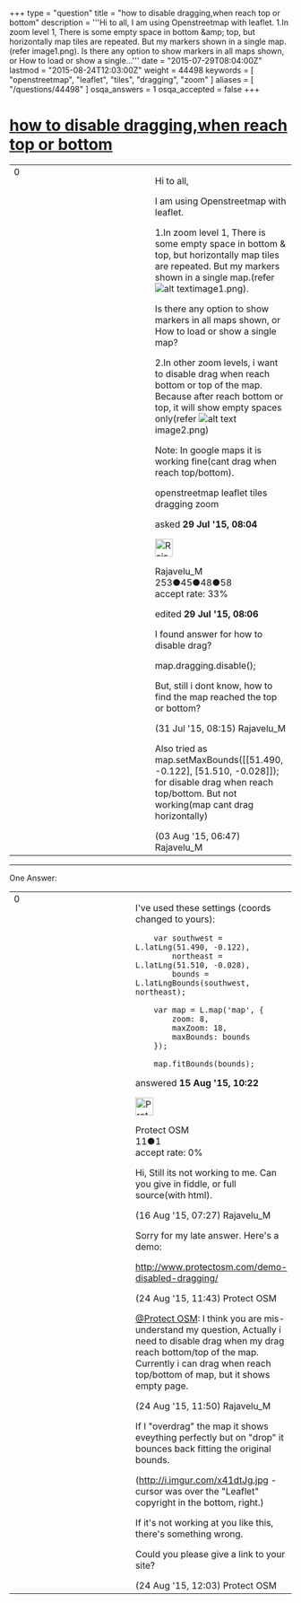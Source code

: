 +++
type = "question"
title = "how to disable dragging,when reach top or bottom"
description = '''Hi to all, I am using Openstreetmap with leaflet. 1.In zoom level 1, There is some empty space in bottom &amp;amp; top, but horizontally map tiles are repeated. But my markers shown in a single map.(refer image1.png). Is there any option to show markers in all maps shown, or How to load or show a single...'''
date = "2015-07-29T08:04:00Z"
lastmod = "2015-08-24T12:03:00Z"
weight = 44498
keywords = [ "openstreetmap", "leaflet", "tiles", "dragging", "zoom" ]
aliases = [ "/questions/44498" ]
osqa_answers = 1
osqa_accepted = false
+++

<div class="headNormal">

# [how to disable dragging,when reach top or bottom](/questions/44498/how-to-disable-draggingwhen-reach-top-or-bottom)

</div>

<div id="main-body">

<div id="askform">

<table id="question-table" style="width:100%;">
<colgroup>
<col style="width: 50%" />
<col style="width: 50%" />
</colgroup>
<tbody>
<tr>
<td style="width: 30px; vertical-align: top"><div class="vote-buttons">
<span id="post-44498-upvote" class="ajax-command post-vote up" rel="nofollow" title="I like this post (click again to cancel)"> </span>
<div id="post-44498-score" class="post-score" title="current number of votes">
0
</div>
<span id="post-44498-downvote" class="ajax-command post-vote down" rel="nofollow" title="I dont like this post (click again to cancel)"> </span> <span id="favorite-mark" class="ajax-command favorite-mark" rel="nofollow" title="mark/unmark this question as favorite (click again to cancel)"> </span>
<div id="favorite-count" class="favorite-count">
&#10;</div>
</div></td>
<td><div id="item-right">
<div class="question-body">
<p>Hi to all,</p>
<p>I am using Openstreetmap with leaflet.</p>
<p>1.In zoom level 1, There is some empty space in bottom &amp; top, but horizontally map tiles are repeated. But my markers shown in a single map.(refer <img src="/upfiles/image1_V2IGi1l.png" alt="alt text" />image1.png).</p>
<p>Is there any option to show markers in all maps shown, or How to load or show a single map?</p>
<p>2.In other zoom levels, i want to disable drag when reach bottom or top of the map. Because after reach bottom or top, it will show empty spaces only(refer <img src="/upfiles/image2_T8tGJ7w.png" alt="alt text" />image2.png)</p>
<p>Note: In google maps it is working fine(cant drag when reach top/bottom).</p>
</div>
<div id="question-tags" class="tags-container tags">
<span class="post-tag tag-link-openstreetmap" rel="tag" title="see questions tagged &#39;openstreetmap&#39;">openstreetmap</span> <span class="post-tag tag-link-leaflet" rel="tag" title="see questions tagged &#39;leaflet&#39;">leaflet</span> <span class="post-tag tag-link-tiles" rel="tag" title="see questions tagged &#39;tiles&#39;">tiles</span> <span class="post-tag tag-link-dragging" rel="tag" title="see questions tagged &#39;dragging&#39;">dragging</span> <span class="post-tag tag-link-zoom" rel="tag" title="see questions tagged &#39;zoom&#39;">zoom</span>
</div>
<div id="question-controls" class="post-controls">
&#10;</div>
<div class="post-update-info-container">
<div class="post-update-info post-update-info-user">
<p>asked <strong>29 Jul '15, 08:04</strong></p>
<img src="https://secure.gravatar.com/avatar/1ffa52ca3632b5a0cf02b51459b7529b?s=32&amp;d=identicon&amp;r=g" class="gravatar" width="32" height="32" alt="Rajavelu_M&#39;s gravatar image" />
<p><span>Rajavelu_M</span><br />
<span class="score" title="253 reputation points">253</span><span title="45 badges"><span class="badge1">●</span><span class="badgecount">45</span></span><span title="48 badges"><span class="silver">●</span><span class="badgecount">48</span></span><span title="58 badges"><span class="bronze">●</span><span class="badgecount">58</span></span><br />
<span class="accept_rate" title="Rate of the user&#39;s accepted answers">accept rate:</span> <span title="Rajavelu_M has one accepted answer">33%</span></p>
</img>
</div>
<div class="post-update-info post-update-info-edited">
<p><span> edited <strong>29 Jul '15, 08:06</strong> </span></p>
</div>
</div>
<div id="comments-container-44498" class="comments-container">
<span id="44563"></span>
<div id="comment-44563" class="comment">
<div id="post-44563-score" class="comment-score">
&#10;</div>
<div class="comment-text">
<p>I found answer for how to disable drag?</p>
<p>map.dragging.disable();</p>
<p>But, still i dont know, how to find the map reached the top or bottom?</p>
</div>
<div id="comment-44563-info" class="comment-info">
<span class="comment-age">(31 Jul '15, 08:15)</span> <span class="comment-user userinfo">Rajavelu_M</span>
</div>
</div>
<span id="44589"></span>
<div id="comment-44589" class="comment">
<div id="post-44589-score" class="comment-score">
&#10;</div>
<div class="comment-text">
<p>Also tried as map.setMaxBounds([[51.490, -0.122], [51.510, -0.028]]); for disable drag when reach top/bottom. But not working(map cant drag horizontally)</p>
</div>
<div id="comment-44589-info" class="comment-info">
<span class="comment-age">(03 Aug '15, 06:47)</span> <span class="comment-user userinfo">Rajavelu_M</span>
</div>
</div>
</div>
<div id="comment-tools-44498" class="comment-tools">
&#10;</div>
<div class="clear">
&#10;</div>
<div id="comment-44498-form-container" class="comment-form-container">
&#10;</div>
<div class="clear">
&#10;</div>
</div></td>
</tr>
</tbody>
</table>

------------------------------------------------------------------------

<div class="tabBar">

<span id="sort-top"></span>

<div class="headQuestions">

One Answer:

</div>

</div>

<span id="44774"></span>

<div id="answer-container-44774" class="answer">

<table style="width:100%;">
<colgroup>
<col style="width: 50%" />
<col style="width: 50%" />
</colgroup>
<tbody>
<tr>
<td style="width: 30px; vertical-align: top"><div class="vote-buttons">
<span id="post-44774-upvote" class="ajax-command post-vote up" rel="nofollow" title="I like this post (click again to cancel)"> </span>
<div id="post-44774-score" class="post-score" title="current number of votes">
0
</div>
<span id="post-44774-downvote" class="ajax-command post-vote down" rel="nofollow" title="I dont like this post (click again to cancel)"> </span>
</div></td>
<td><div class="item-right">
<div class="answer-body">
<p>I've used these settings (coords changed to yours):</p>
<pre><code>    var southwest = L.latLng(51.490, -0.122),
        northeast = L.latLng(51.510, -0.028),
        bounds = L.latLngBounds(southwest, northeast);
&#10;    var map = L.map(&#39;map&#39;, {
        zoom: 8,
        maxZoom: 18,
        maxBounds: bounds
    });
&#10;    map.fitBounds(bounds);</code></pre>
</div>
<div class="answer-controls post-controls">
&#10;</div>
<div class="post-update-info-container">
<div class="post-update-info post-update-info-user">
<p>answered <strong>15 Aug '15, 10:22</strong></p>
<img src="https://secure.gravatar.com/avatar/021eca37311c7e7fbf127a22a862b50d?s=32&amp;d=identicon&amp;r=g" class="gravatar" width="32" height="32" alt="Protect%20OSM&#39;s gravatar image" />
<p><span>Protect OSM</span><br />
<span class="score" title="11 reputation points">11</span><span title="1 badges"><span class="bronze">●</span><span class="badgecount">1</span></span><br />
<span class="accept_rate" title="Rate of the user&#39;s accepted answers">accept rate:</span> <span title="Protect OSM has no accepted answers">0%</span></p>
</img>
</div>
</div>
<div id="comments-container-44774" class="comments-container">
<span id="44780"></span>
<div id="comment-44780" class="comment">
<div id="post-44780-score" class="comment-score">
&#10;</div>
<div class="comment-text">
<p>Hi, Still its not working to me. Can you give in fiddle, or full source(with html).</p>
</div>
<div id="comment-44780-info" class="comment-info">
<span class="comment-age">(16 Aug '15, 07:27)</span> <span class="comment-user userinfo">Rajavelu_M</span>
</div>
</div>
<span id="44892"></span>
<div id="comment-44892" class="comment">
<div id="post-44892-score" class="comment-score">
&#10;</div>
<div class="comment-text">
<p>Sorry for my late answer. Here's a demo:</p>
<p><a href="http://www.protectosm.com/demo-disabled-dragging/">http://www.protectosm.com/demo-disabled-dragging/</a></p>
</div>
<div id="comment-44892-info" class="comment-info">
<span class="comment-age">(24 Aug '15, 11:43)</span> <span class="comment-user userinfo">Protect OSM</span>
</div>
</div>
<span id="44893"></span>
<div id="comment-44893" class="comment">
<div id="post-44893-score" class="comment-score">
&#10;</div>
<div class="comment-text">
<p><a href="https://help.openstreetmap.org/users/11189/protect-osm">@Protect OSM</a>: I think you are mis-understand my question, Actually i need to disable drag when my drag reach bottom/top of the map. Currently i can drag when reach top/bottom of map, but it shows empty page.</p>
</div>
<div id="comment-44893-info" class="comment-info">
<span class="comment-age">(24 Aug '15, 11:50)</span> <span class="comment-user userinfo">Rajavelu_M</span>
</div>
</div>
<span id="44894"></span>
<div id="comment-44894" class="comment">
<div id="post-44894-score" class="comment-score">
&#10;</div>
<div class="comment-text">
<p>If I "overdrag" the map it shows eveything perfectly but on "drop" it bounces back fitting the original bounds.</p>
<p>(<a href="http://i.imgur.com/x41dtJg.jpg">http://i.imgur.com/x41dtJg.jpg</a> - cursor was over the "Leaflet" copyright in the bottom, right.)</p>
<p>If it's not working at you like this, there's something wrong.</p>
<p>Could you please give a link to your site?</p>
</div>
<div id="comment-44894-info" class="comment-info">
<span class="comment-age">(24 Aug '15, 12:03)</span> <span class="comment-user userinfo">Protect OSM</span>
</div>
</div>
</div>
<div id="comment-tools-44774" class="comment-tools">
&#10;</div>
<div class="clear">
&#10;</div>
<div id="comment-44774-form-container" class="comment-form-container">
&#10;</div>
<div class="clear">
&#10;</div>
</div></td>
</tr>
</tbody>
</table>

</div>

<div class="paginator-container-left">

</div>

</div>

</div>

